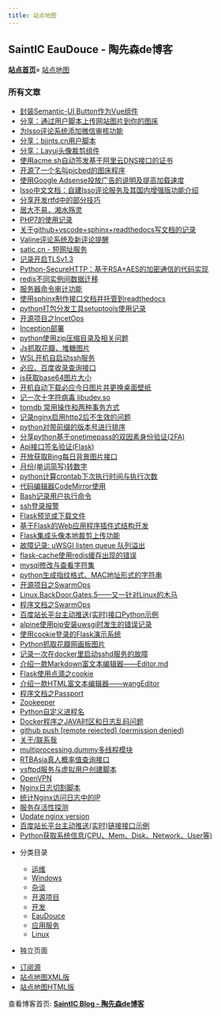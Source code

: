 ```yaml
---
title: 站点地图
---
```



## SaintIC EauDouce - 陶先森de博客

[**站点首页**](/)» [站点地图](/sitemap.html)

### 所有文章

* [封装Semantic-UI Button作为Vue组件](/blog/286.html "封装Semantic-UI Button作为Vue组件")
* [分享：通过用户脚本上传网站图片到你的图床](/blog/285.html "分享：通过用户脚本上传网站图片到你的图床")
* [为Isso评论系统添加微信审核功能](/blog/284.html "为Isso评论系统添加微信审核功能")
* [分享：bjjnts.cn用户脚本](/blog/283.html "分享：bjjnts.cn用户脚本")
* [分享：Layui头像裁剪组件](/blog/282.html "分享：Layui头像裁剪组件")
* [使用acme.sh自动签发基于阿里云DNS接口的证书](/blog/280.html "使用acme.sh自动签发基于阿里云DNS接口的证书")
* [开源了一个名叫picbed的图床程序](/blog/279.html "开源了一个名叫picbed的图床程序")
* [使用Google Adsense投放广告的说明及提高加载速度](/blog/278.html "使用Google Adsense投放广告的说明及提高加载速度")
* [Isso中文文档：自建Isso评论服务及其国内增强版功能介绍](/blog/275.html "Isso中文文档：自建Isso评论服务及其国内增强版功能介绍")
* [分享开发rtfd中的部分技巧](/blog/274.html "分享开发rtfd中的部分技巧")
* [居大不易，湘水殇灵](/blog/273.html "居大不易，湘水殇灵")
* [PHP7的使用记录](/blog/272.html "PHP7的使用记录")
* [关于github+vscode+sphinx+readthedocs写文档的记录](/blog/271.html "关于github+vscode+sphinx+readthedocs写文档的记录")
* [Valine评论系统及新评论提醒](/blog/270.html "Valine评论系统及新评论提醒")
* [satic.cn - 短网址服务](/blog/269.html "satic.cn - 短网址服务")
* [记录开启TLSv1.3](/blog/267.html "记录开启TLSv1.3")
* [Python-SecureHTTP：基于RSA+AES的加密通信的代码实现](/blog/266.html "Python-SecureHTTP：基于RSA+AES的加密通信的代码实现")
* [redis不同实例间数据迁移](/blog/265.html "redis不同实例间数据迁移")
* [服务器命令审计功能](/blog/264.html "服务器命令审计功能")
* [使用sphinx制作接口文档并托管到readthedocs](/blog/263.html "使用sphinx制作接口文档并托管到readthedocs")
* [python打包分发工具setuptools使用记录](/blog/262.html "python打包分发工具setuptools使用记录")
* [开源项目之IncetOps](/blog/261.html "开源项目之IncetOps")
* [Inception部署](/blog/259.html "Inception部署")
* [python使用zip压缩目录及相关问题](/blog/258.html "python使用zip压缩目录及相关问题")
* [Js抓取花瓣、堆糖图片](/blog/256.html "Js抓取花瓣、堆糖图片")
* [WSL开机自启动ssh服务](/blog/254.html "WSL开机自启动ssh服务")
* [必应、百度收录查询接口](/blog/253.html "必应、百度收录查询接口")
* [js获取base64图片大小](/blog/252.html "js获取base64图片大小")
* [开机自动下载必应今日图片并更换桌面壁纸](/blog/249.html "开机自动下载必应今日图片并更换桌面壁纸")
* [记一次十字符病毒 libudev.so](/blog/248.html "记一次十字符病毒 libudev.so")
* [torndb 常用操作和两种事务方式](/blog/247.html "torndb 常用操作和两种事务方式")
* [记录nginx启用http2后不生效的问题](/blog/245.html "记录nginx启用http2后不生效的问题")
* [python对带前缀的版本号进行排序](/blog/244.html "python对带前缀的版本号进行排序")
* [分享python基于onetimepass的双因素身份验证\(2FA\)](/blog/242.html "分享python基于onetimepass的双因素身份验证(2FA)")
* [Api接口签名验证\(Flask\)](/blog/241.html "Api接口签名验证(Flask)")
* [开放获取Bing每日背景图片接口](/blog/240.html "开放获取Bing每日背景图片接口")
* [月份\(单词简写\)转数字](/blog/239.html "月份(单词简写)转数字")
* [python计算crontab下次执行时间与执行次数](/blog/238.html "python计算crontab下次执行时间与执行次数")
* [代码编辑器CodeMirror使用](/blog/237.html "代码编辑器CodeMirror使用")
* [Bash记录用户执行命令](/blog/235.html "Bash记录用户执行命令")
* [ssh登录报警](/blog/234.html "ssh登录报警")
* [Flask预览或下载文件](/blog/233.html "Flask预览或下载文件")
* [基于Flask的Web应用程序插件式结构开发](/blog/231.html "基于Flask的Web应用程序插件式结构开发")
* [Flask集成头像本地裁剪上传功能](/blog/230.html "Flask集成头像本地裁剪上传功能")
* [故障记录: uWSGI listen queue 队列溢出](/blog/229.html "故障记录: uWSGI listen queue 队列溢出")
* [flask-cache使用redis缓存出现的错误](/blog/227.html "flask-cache使用redis缓存出现的错误")
* [mysql修改与查看字符集](/blog/226.html "mysql修改与查看字符集")
* [python生成指纹格式、MAC地址形式的字符串](/blog/219.html "python生成指纹格式、MAC地址形式的字符串")
* [开源项目之SwarmOps](/blog/217.html "开源项目之SwarmOps")
* [Linux.BackDoor.Gates.5——又一针对Linux的木马](/blog/216.html "Linux.BackDoor.Gates.5——又一针对Linux的木马")
* [程序文档之SwarmOps](/blog/215.html "程序文档之SwarmOps")
* [百度站长平台主动推送\(实时\)接口Python示例](/blog/210.html "百度站长平台主动推送(实时)接口Python示例")
* [alpine使用pip安装uwsgi时发生的错误记录](/blog/209.html "alpine使用pip安装uwsgi时发生的错误记录")
* [使用cookie登录的Flask演示系统](/blog/207.html "使用cookie登录的Flask演示系统")
* [Python抓取花瓣网画板图片](/blog/204.html "Python抓取花瓣网画板图片")
* [记录一次在docker里启动sshd服务的故障](/blog/203.html "记录一次在docker里启动sshd服务的故障")
* [介绍一款Markdown富文本编辑器——Editor.md](/blog/138.html "介绍一款Markdown富文本编辑器——Editor.md")
* [Flask使用点滴之cookie](/blog/137.html "Flask使用点滴之cookie")
* [介绍一款HTML富文本编辑器——wangEditor](/blog/136.html "介绍一款HTML富文本编辑器——wangEditor")
* [程序文档之Passport](/blog/134.html "程序文档之Passport")
* [Zookeeper](/blog/133.html "Zookeeper")
* [Python自定义进程名](/blog/132.html "Python自定义进程名")
* [Docker程序之JAVA时区和日志乱码问题](/blog/122.html "Docker程序之JAVA时区和日志乱码问题")
* [github push \[remote rejected\] \(permission denied\)](/blog/118.html "github push [remote rejected] (permission denied)")
* [关于/联系我](/blog/113.html "关于/联系我")
* [multiprocessing.dummy多线程模块](/blog/105.html "multiprocessing.dummy多线程模块")
* [RTBAsia真人概率值查询接口](/blog/103.html "RTBAsia真人概率值查询接口")
* [vsftpd服务与虚拟用户创建脚本](/blog/102.html "vsftpd服务与虚拟用户创建脚本")
* [OpenVPN](/blog/98.html "OpenVPN")
* [Nginx日志切割脚本](/blog/97.html "Nginx日志切割脚本")
* [统计Nginx访问日志中的IP](/blog/94.html "统计Nginx访问日志中的IP")
* [服务存活性探测](/blog/93.html "服务存活性探测")
* [Update nginx version](/blog/89.html "Update nginx version")
* [百度站长平台主动推送\(实时\)链接接口示例](/blog/87.html "百度站长平台主动推送(实时)链接接口示例")
* [Python获取系统信息\(CPU、Mem、Disk、Network、User等\)](/blog/86.html "Python获取系统信息(CPU、Mem、Disk、Network、User等)")

+ 分类目录
    * [运维](/blog/resource/?resource_type=catalog&resource_data=%E8%BF%90%E7%BB%B4)
    * [Windows](/blog/resource/?resource_type=catalog&resource_data=Windows)
    * [杂谈](/blog/resource/?resource_type=catalog&resource_data=%E6%9D%82%E8%B0%88)
    * [开源项目](/blog/resource/?resource_type=catalog&resource_data=%E5%BC%80%E6%BA%90%E9%A1%B9%E7%9B%AE)
    * [开发](/blog/resource/?resource_type=catalog&resource_data=%E5%BC%80%E5%8F%91)
    * [EauDouce](/blog/resource/?resource_type=catalog&resource_data=EauDouce)
    * [应用服务](/blog/resource/?resource_type=catalog&resource_data=%E5%BA%94%E7%94%A8%E6%9C%8D%E5%8A%A1)
    * [Linux](/blog/resource/?resource_type=catalog&resource_data=Linux)

+ 独立页面

* [订阅源](/feed/)
* [站点地图XML版](/sitemap.xml)
* [站点地图HTML版](/sitemap.html)

查看博客首页: **[SaintIC Blog - 陶先森de博客](/)**
